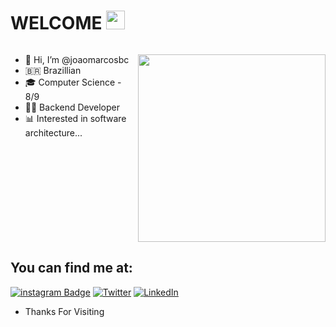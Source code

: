 # WELCOME <img src="https://raw.githubusercontent.com/kaueMarques/kaueMarques/master/hi.gif" width="30px">

<div style="display: flex; width: 100%; justify-content: space-between">
      <div>
             <ul>
		<li>👋 Hi, I’m @joaomarcosbc</li>
		<li>🇧🇷 Brazillian</li>
		<li>🎓 Computer Science - 8/9</li>
		<li>👨‍💻 Backend Developer</li>
		<li>📊 Interested in software architecture...</li>
             </ul>
      </div>
	
<div>

<img align="right" width="300" src="https://media.giphy.com/media/v1.Y2lkPTc5MGI3NjExcm93Zzl0N2Jhd3RiZjdtaDJkeWNta2Ryb3N0N3N2d2QzdGkwNm40ciZlcD12MV9pbnRlcm5hbF9naWZfYnlfaWQmY3Q9Zw/IHkILvQZ94BxMdBHp0/giphy.gif" /> <br>

</div>


</div>

## You can find me at:

[![instagram Badge](https://img.shields.io/badge/Instagram-E4405F?style=flat-square&logo=instagram&logoColor=white)](https://www.instagram.com/joaomarcosbc/) [![Twitter](https://img.shields.io/badge/-Twitter-1DA1F2?style=flat-square&logo=twitter&logoColor=white)](https://twitter.com/joaomarcossbc) [![LinkedIn](https://img.shields.io/badge/-Linkedin-0e76a8?style=flat-square&logo=Linkedin&logoColor=white)](https://www.linkedin.com/in/jo%C3%A3o-marcos-cerqueira-a082801b9/)

- Thanks For Visiting




<!---
joaomarcosbc/joaomarcosbc is a ✨ special ✨ repository because its `README.md` (this file) appears on your GitHub profile.
You can click the Preview link to take a look at your changes.
--->
